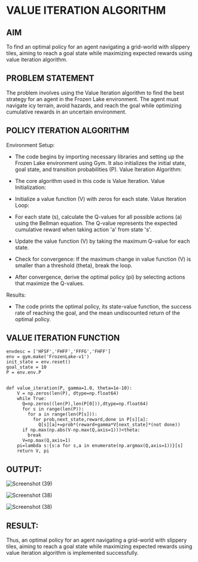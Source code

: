 # VALUE ITERATION ALGORITHM

## AIM
To find an optimal policy for an agent navigating a grid-world with slippery tiles, aiming to reach a goal state while maximizing expected rewards using value iteration algorithm.

## PROBLEM STATEMENT
The problem involves using the Value Iteration algorithm to find the best strategy for an agent in the Frozen Lake environment. The agent must navigate icy terrain, avoid hazards, and reach the goal while optimizing cumulative rewards in an uncertain environment.

## POLICY ITERATION ALGORITHM
Environment Setup:
* The code begins by importing necessary libraries and setting up the Frozen Lake environment using Gym. It also initializes the initial state, goal state, and transition probabilities (P).
Value Iteration Algorithm:
* The core algorithm used in this code is Value Iteration. Value Initialization:

* Initialize a value function (V) with zeros for each state. Value Iteration Loop:

* For each state (s), calculate the Q-values for all possible actions (a) using the Bellman equation. The Q-value represents the expected cumulative reward when taking action 'a' from state 's'.

* Update the value function (V) by taking the maximum Q-value for each state.

* Check for convergence: If the maximum change in value function (V) is smaller than a threshold (theta), break the loop.

* After convergence, derive the optimal policy (pi) by selecting actions that maximize the Q-values.

Results:
* The code prints the optimal policy, its state-value function, the success rate of reaching the goal, and the mean undiscounted return of the optimal policy.

## VALUE ITERATION FUNCTION
~~~
envdesc = ['HFSF','FHFF','FFFG','FHFF']
env = gym.make('FrozenLake-v1')
init_state = env.reset()
goal_state = 10
P = env.env.P
     
~~~


~~~
def value_iteration(P, gamma=1.0, theta=1e-10):
    V = np.zeros(len(P), dtype=np.float64)
    while True:
      Q=np.zeros((len(P),len(P[0])),dtype=np.float64)
      for s in range(len(P)):
        for a in range(len(P[s])):
          for prob,next_state,reward,done in P[s][a]:
            Q[s][a]+=prob*(reward+gamma*V[next_state]*(not done))
      if np.max(np.abs(V-np.max(Q,axis=1)))<theta:
        break
      V=np.max(Q,axis=1)
    pi=lambda s:{s:a for s,a in enumerate(np.argmax(Q,axis=1))}[s]
    return V, pi
~~~

## OUTPUT:
![Screenshot (39)](https://github.com/charansai0/rl-value-iteration/assets/94296221/bfee2622-f34b-4b0d-9230-a7354f88fbd5)

![Screenshot (38)](https://github.com/charansai0/rl-value-iteration/assets/94296221/f175ec7b-1633-4d2d-8baa-7faa33e51412)

![Screenshot (38)](https://github.com/charansai0/rl-value-iteration/assets/94296221/616e8521-6e96-4b72-88bf-1c4af21709b4)


## RESULT:
Thus, an optimal policy for an agent navigating a grid-world with slippery tiles, aiming to reach a goal state while maximizing expected rewards using value iteration algorithm is implemented successfully.

